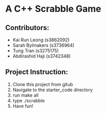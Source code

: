 # A C++ Scrabble Game

## Contributors:
- Kai Run Leong (s3862092)
- Sarah Bylmakers (s3736964)
- Tung Tran (s3275175)
- Abdirashid Haji (s3742348)

## Project Instruction:
1) Clone this project from gitub
2) Navigate to the starter_code directory
3) run make all
4) type ./scrabble
5) Have fun!